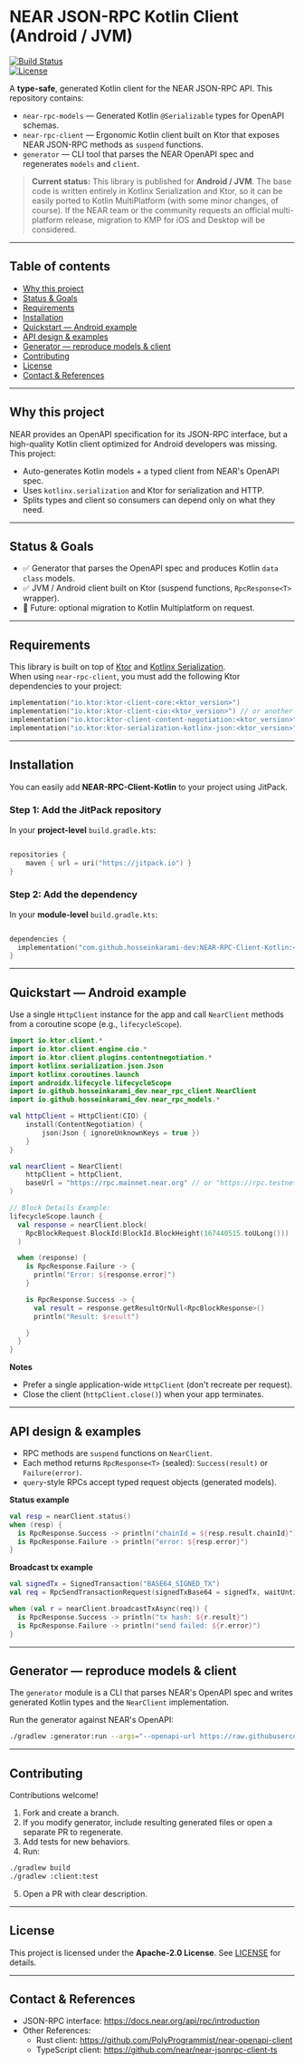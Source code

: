 # NEAR JSON-RPC Kotlin Client (Android / JVM)

[![Build Status](https://img.shields.io/badge/build-passing-brightgreen.svg)](#)  
[![License](https://img.shields.io/badge/license-Apache%202.0-blue.svg)](#)

A **type-safe**, generated Kotlin client for the NEAR JSON-RPC API. This repository contains:

- `near-rpc-models` — Generated Kotlin `@Serializable` types for OpenAPI schemas.  
- `near-rpc-client` — Ergonomic Kotlin client built on Ktor that exposes NEAR JSON-RPC methods as `suspend` functions.  
- `generator` — CLI tool that parses the NEAR OpenAPI spec and regenerates `models` and `client`.

> **Current status:** This library is published for **Android / JVM**. The base code is written entirely in Kotlinx Serialization and Ktor, so it can be easily ported to Kotlin MultiPlatform (with some minor changes, of course). If the NEAR team or the community requests an official multi-platform release, migration to KMP for iOS and Desktop will be considered.


---

## Table of contents

- [Why this project](#why-this-project)  
- [Status & Goals](#status--goals)  
- [Requirements](#requirements)
- [Installation](#installation)  
- [Quickstart — Android example](#quickstart--android-example)  
- [API design & examples](#api-design--examples)  
- [Generator — reproduce models & client](#generator--reproduce-models--client)
- [Contributing](#contributing)  
- [License](#license)  
- [Contact & References](#contact--references)

---

## Why this project

NEAR provides an OpenAPI specification for its JSON-RPC interface, but a high-quality Kotlin client optimized for Android developers was missing. This project:

- Auto-generates Kotlin models + a typed client from NEAR's OpenAPI spec.
- Uses `kotlinx.serialization` and Ktor for serialization and HTTP.  
- Splits types and client so consumers can depend only on what they need.

---

## Status & Goals

- ✅ Generator that parses the OpenAPI spec and produces Kotlin `data class` models.  
- ✅ JVM / Android client built on Ktor (suspend functions, `RpcResponse<T>` wrapper).
- 🚧 Future: optional migration to Kotlin Multiplatform on request.

---

## Requirements

This library is built on top of [Ktor](https://ktor.io/) and [Kotlinx Serialization](https://github.com/Kotlin/kotlinx.serialization).  
When using `near-rpc-client`, you must add the following Ktor dependencies to your project:

```kotlin
implementation("io.ktor:ktor-client-core:<ktor_version>")
implementation("io.ktor:ktor-client-cio:<ktor_version>") // or another engine (OkHttp, Darwin, etc.)
implementation("io.ktor:ktor-client-content-negotiation:<ktor_version>")
implementation("io.ktor:ktor-serialization-kotlinx-json:<ktor_version>")
```

---


## Installation


You can easily add **NEAR-RPC-Client-Kotlin** to your project using JitPack.

### Step 1: Add the JitPack repository

In your **project-level** `build.gradle.kts`:

```kotlin

repositories { 
    maven { url = uri("https://jitpack.io") }
}

```

### Step 2: Add the dependency
In your **module-level** `build.gradle.kts`:

```kotlin

dependencies {
  implementation("com.github.hosseinkarami-dev:NEAR-RPC-Client-Kotlin:<Version>")
}

```

---

## Quickstart — Android example

Use a single `HttpClient` instance for the app and call `NearClient` methods from a coroutine scope (e.g., `lifecycleScope`).

```kotlin
import io.ktor.client.*
import io.ktor.client.engine.cio.*
import io.ktor.client.plugins.contentnegotiation.*
import kotlinx.serialization.json.Json
import kotlinx.coroutines.launch
import androidx.lifecycle.lifecycleScope
import io.github.hosseinkarami_dev.near_rpc_client.NearClient
import io.github.hosseinkarami_dev.near_rpc_models.*

val httpClient = HttpClient(CIO) {
    install(ContentNegotiation) {
        json(Json { ignoreUnknownKeys = true })
    }
}

val nearClient = NearClient(
    httpClient = httpClient,
    baseUrl = "https://rpc.mainnet.near.org" // or "https://rpc.testnet.near.org"
)

// Block Details Example:
lifecycleScope.launch {
  val response = nearClient.block(
    RpcBlockRequest.BlockId(BlockId.BlockHeight(167440515.toULong()))
  )

  when (response) {
    is RpcResponse.Failure -> {
      println("Error: ${response.error}")
    }

    is RpcResponse.Success -> {
      val result = response.getResultOrNull<RpcBlockResponse>()
      println("Result: $result")

    }
  }
}
```

**Notes**
- Prefer a single application-wide `HttpClient` (don't recreate per request).  
- Close the client (`httpClient.close()`) when your app terminates.

---

## API design & examples

- RPC methods are `suspend` functions on `NearClient`.  
- Each method returns `RpcResponse<T>` (sealed): `Success(result)` or `Failure(error)`.  
- `query`-style RPCs accept typed request objects (generated models).

**Status example**
```kotlin
val resp = nearClient.status()
when (resp) {
  is RpcResponse.Success -> println("chainId = ${resp.result.chainId}")
  is RpcResponse.Failure -> println("error: ${resp.error}")
}
```

**Broadcast tx example**
```kotlin
val signedTx = SignedTransaction("BASE64_SIGNED_TX")
val req = RpcSendTransactionRequest(signedTxBase64 = signedTx, waitUntil = null)

when (val r = nearClient.broadcastTxAsync(req)) {
  is RpcResponse.Success -> println("tx hash: ${r.result}")
  is RpcResponse.Failure -> println("send failed: ${r.error}")
}
```

---

## Generator — reproduce models & client

The `generator` module is a CLI that parses NEAR's OpenAPI spec and writes generated Kotlin types and the `NearClient` implementation.

Run the generator against NEAR's OpenAPI:
```bash
./gradlew :generator:run --args="--openapi-url https://raw.githubusercontent.com/near/nearcore/master/chain/jsonrpc/openapi/openapi.json --models-out build/generated --client-out build/generated"
```

---

## Contributing

Contributions welcome!

1. Fork and create a branch.  
2. If you modify generator, include resulting generated files or open a separate PR to regenerate.  
3. Add tests for new behaviors.  
4. Run:
```bash
./gradlew build
./gradlew :client:test
```
5. Open a PR with clear description.

---

## License

This project is licensed under the **Apache-2.0 License**. See [LICENSE](./LICENSE) for details.

---

## Contact & References

- JSON-RPC interface: https://docs.near.org/api/rpc/introduction  
- Other References:
  - Rust client: https://github.com/PolyProgrammist/near-openapi-client  
  - TypeScript client: https://github.com/near/near-jsonrpc-client-ts
